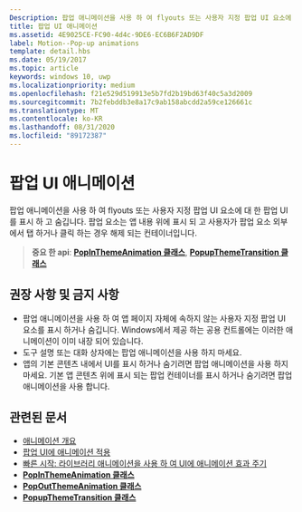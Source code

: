 ```yaml
---
Description: 팝업 애니메이션을 사용 하 여 flyouts 또는 사용자 지정 팝업 UI 요소에 대 한 팝업 UI를 표시 하 고 숨깁니다. 팝업 요소는 앱 내용 위에 표시 되 고 사용자가 팝업 요소 외부에서 탭 하거나 클릭 하는 경우 해제 되는 컨테이너입니다.
title: 팝업 UI 애니메이션
ms.assetid: 4E9025CE-FC90-4d4c-9DE6-EC6B6F2AD9DF
label: Motion--Pop-up animations
template: detail.hbs
ms.date: 05/19/2017
ms.topic: article
keywords: windows 10, uwp
ms.localizationpriority: medium
ms.openlocfilehash: f21e529d519913e5b7fd2b19bd63f40c5a3d2009
ms.sourcegitcommit: 7b2febddb3e8a17c9ab158abcdd2a59ce126661c
ms.translationtype: MT
ms.contentlocale: ko-KR
ms.lasthandoff: 08/31/2020
ms.locfileid: "89172387"
---
```

# <a name="pop-up-ui-animations"></a>팝업 UI 애니메이션



팝업 애니메이션을 사용 하 여 flyouts 또는 사용자 지정 팝업 UI 요소에 대 한 팝업 UI를 표시 하 고 숨깁니다. 팝업 요소는 앱 내용 위에 표시 되 고 사용자가 팝업 요소 외부에서 탭 하거나 클릭 하는 경우 해제 되는 컨테이너입니다.

> **중요 한 api**: [**PopInThemeAnimation 클래스**](/uwp/api/Windows.UI.Xaml.Media.Animation.PopInThemeAnimation), [**PopupThemeTransition 클래스**](/uwp/api/Windows.UI.Xaml.Media.Animation.PopupThemeTransition)


## <a name="dos-and-donts"></a>권장 사항 및 금지 사항


-   팝업 애니메이션을 사용 하 여 앱 페이지 자체에 속하지 않는 사용자 지정 팝업 UI 요소를 표시 하거나 숨깁니다. Windows에서 제공 하는 공용 컨트롤에는 이러한 애니메이션이 이미 내장 되어 있습니다.
-   도구 설명 또는 대화 상자에는 팝업 애니메이션을 사용 하지 마세요.
-   앱의 기본 콘텐츠 내에서 UI를 표시 하거나 숨기려면 팝업 애니메이션을 사용 하지 마세요. 기본 앱 콘텐츠 위에 표시 되는 팝업 컨테이너를 표시 하거나 숨기려면 팝업 애니메이션을 사용 합니다.

## <a name="related-articles"></a>관련된 문서

* [애니메이션 개요](./xaml-animation.md)
* [팝업 UI에 애니메이션 적용](/previous-versions/windows/apps/jj649433(v=win.10))
* [빠른 시작: 라이브러리 애니메이션을 사용 하 여 UI에 애니메이션 효과 주기](/previous-versions/windows/apps/hh452703(v=win.10))
* [**PopInThemeAnimation 클래스**](/uwp/api/Windows.UI.Xaml.Media.Animation.PopInThemeAnimation)
* [**PopOutThemeAnimation 클래스**](/uwp/api/Windows.UI.Xaml.Media.Animation.PopOutThemeAnimation)
* [**PopupThemeTransition 클래스**](/uwp/api/Windows.UI.Xaml.Media.Animation.PopupThemeTransition)

 

 